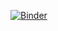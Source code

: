 [![Binder](https://mybinder.org/badge_logo.svg)](https://mybinder.org/v2/gh/DanielleQuinn/Imperial_DIMA_Week5/main?urlpath=rstudio)
